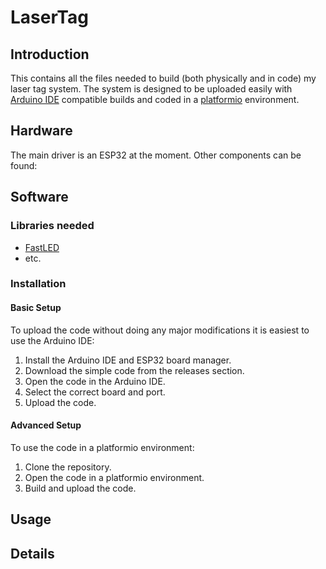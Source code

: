 # LaserTag

## Introduction
This contains all the files needed to build (both physically and in code) my laser tag system.
The system is designed to be uploaded easily with [Arduino IDE](https://www.arduino.cc/) compatible builds and coded 
in a [platformio](https://platformio.org/) environment.

## Hardware
The main driver is an ESP32 at the moment.
Other components can be found:

## Software
### Libraries needed
- [FastLED]()
- etc.

### Installation
#### Basic Setup
To upload the code without doing any major modifications it is easiest to use the Arduino IDE:
1. Install the Arduino IDE and ESP32 board manager.
2. Download the simple code from the releases section.
3. Open the code in the Arduino IDE.
4. Select the correct board and port.
5. Upload the code.

#### Advanced Setup
To use the code in a platformio environment:
1. Clone the repository.
2. Open the code in a platformio environment.
3. Build and upload the code.

## Usage

## Details



